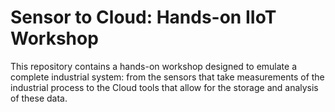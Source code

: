 # Sensor to Cloud: Hands-on IIoT Workshop

This repository contains a hands-on workshop designed to emulate a complete industrial system: from the sensors that take measurements of the industrial process to the Cloud tools that allow for the storage and analysis of these data.

